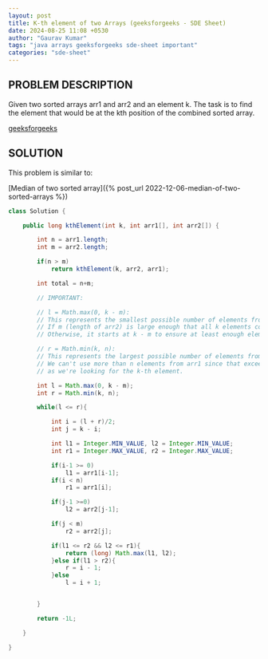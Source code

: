 ```yaml
---
layout: post
title: K-th element of two Arrays (geeksforgeeks - SDE Sheet)
date: 2024-08-25 11:08 +0530
author: "Gaurav Kumar"
tags: "java arrays geeksforgeeks sde-sheet important"
categories: "sde-sheet"
---
```


## PROBLEM DESCRIPTION

Given two sorted arrays arr1 and arr2 and an element k. The task is to find the element that would be at the kth position of the combined sorted array.

[geeksforgeeks](https://www.geeksforgeeks.org/problems/k-th-element-of-two-sorted-array1317/1?page=2)

## SOLUTION

This problem is similar to:

[Median of two sorted array]({% post_url 2022-12-06-median-of-two-sorted-arrays %})

```java
class Solution {

    public long kthElement(int k, int arr1[], int arr2[]) {

        int n = arr1.length;
        int m = arr2.length;

        if(n > m)
            return kthElement(k, arr2, arr1);

        int total = n+m;

        // IMPORTANT:

        // l = Math.max(0, k - m):
        // This represents the smallest possible number of elements from arr1 that can contribute to the first k elements.
        // If m (length of arr2) is large enough that all k elements could potentially come from arr2 alone, l starts at 0.
        // Otherwise, it starts at k - m to ensure at least enough elements are considered from arr1 if not enough can be taken from arr2.

        // r = Math.min(k, n):
        // This represents the largest possible number of elements from arr1 that could be used to contribute to the first k elements.
        // We can't use more than n elements from arr1 since that exceeds the array's size, nor can we use more than k total elements,
        // as we're looking for the k-th element.

        int l = Math.max(0, k - m);
        int r = Math.min(k, n);

        while(l <= r){

            int i = (l + r)/2;
            int j = k - i;

            int l1 = Integer.MIN_VALUE, l2 = Integer.MIN_VALUE;
            int r1 = Integer.MAX_VALUE, r2 = Integer.MAX_VALUE;

            if(i-1 >= 0)
                l1 = arr1[i-1];
            if(i < n)
                r1 = arr1[i];

            if(j-1 >=0)
                l2 = arr2[j-1];

            if(j < m)
                r2 = arr2[j];

            if(l1 <= r2 && l2 <= r1){
                return (long) Math.max(l1, l2);
            }else if(l1 > r2){
                r = i - 1;
            }else
                l = i + 1;


        }

        return -1L;

    }

}
```
